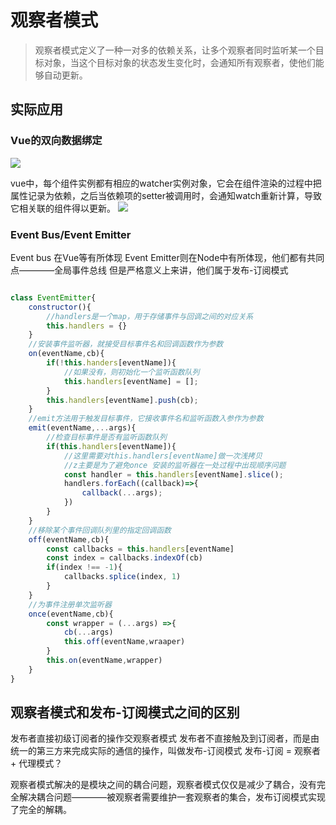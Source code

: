 # 观察者模式
> 观察者模式定义了一种一对多的依赖关系，让多个观察者同时监听某一个目标对象，当这个目标对象的状态发生变化时，会通知所有观察者，使他们能够自动更新。

## 实际应用

### Vue的双向数据绑定

![](https://p3-juejin.byteimg.com/tos-cn-i-k3u1fbpfcp/57452da617f64bdb84f02db9af33b82b~tplv-k3u1fbpfcp-zoom-in-crop-mark%3A1304%3A0%3A0%3A0.awebp)

vue中，每个组件实例都有相应的watcher实例对象，它会在组件渲染的过程中把属性记录为依赖，之后当依赖项的setter被调用时，会通知watch重新计算，导致它相关联的组件得以更新。
![](https://p3-juejin.byteimg.com/tos-cn-i-k3u1fbpfcp/0ab7a4846d604721b6b91418ee97bf91~tplv-k3u1fbpfcp-zoom-in-crop-mark%3A1304%3A0%3A0%3A0.awebp)

### Event Bus/Event Emitter
Event bus 在Vue等有所体现  Event Emitter则在Node中有所体现，他们都有共同点————全局事件总线
但是严格意义上来讲，他们属于发布-订阅模式
~~~js

class EventEmitter{
    constructor(){
        //handlers是一个map，用于存储事件与回调之间的对应关系
        this.handlers = {}
    }
    //安装事件监听器，就接受目标事件名和回调函数作为参数
    on(eventName,cb){
        if(!this.handers[eventName]){
            //如果没有，则初始化一个监听函数队列
            this.handlers[eventName] = [];
        }
        this.handlers[eventName].push(cb);
    }
    //emit方法用于触发目标事件，它接收事件名和监听函数入参作为参数
    emit(eventName,...args){
        //检查目标事件是否有监听函数队列
        if(this.handlers[eventName]){
            //这里需要对this.handlers[eventName]做一次浅拷贝
            //z主要是为了避免once 安装的监听器在一处过程中出现顺序问题
            const handler = this.handlers[eventName].slice();
            handlers.forEach((callback)=>{
                callback(...args);
            })
        }
    }
    //移除某个事件回调队列里的指定回调函数
    off(eventName,cb){
        const callbacks = this.handlers[eventName]
        const index = callbacks.indexOf(cb)
        if(index !== -1){
            callbacks.splice(index, 1)
        }
    }
    //为事件注册单次监听器
    once(eventName,cb){
        const wrapper = (...args) =>{
            cb(...args)
            this.off(eventName,wraaper)
        }
        this.on(eventName,wrapper)
    }
}

~~~

## 观察者模式和发布-订阅模式之间的区别

发布者直接初级订阅者的操作交观察者模式
发布者不直接触及到订阅者，而是由统一的第三方来完成实际的通信的操作，叫做发布-订阅模式
发布-订阅 = 观察者 + 代理模式？

观察者模式解决的是模块之间的耦合问题，观察者模式仅仅是减少了耦合，没有完全解决耦合问题————被观察者需要维护一套观察者的集合，发布订阅模式实现了完全的解耦。

